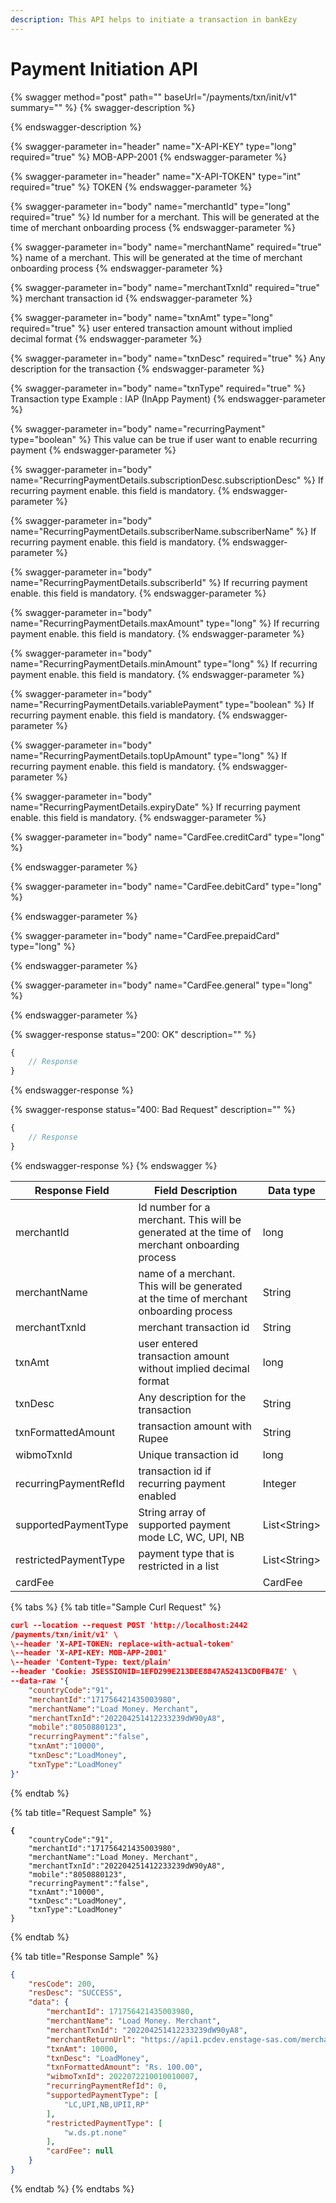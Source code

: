 ```yaml
---
description: This API helps to initiate a transaction in bankEzy
---
```


# Payment Initiation API

{% swagger method="post" path="" baseUrl="<domain>/payments/txn/init/v1" summary="" %}
{% swagger-description %}

{% endswagger-description %}

{% swagger-parameter in="header" name="X-API-KEY" type="long" required="true" %}
MOB-APP-2001
{% endswagger-parameter %}

{% swagger-parameter in="header" name="X-API-TOKEN" type="int" required="true" %}
TOKEN
{% endswagger-parameter %}

{% swagger-parameter in="body" name="merchantId" type="long" required="true" %}
Id number for a merchant. This will be generated at the time of merchant onboarding process
{% endswagger-parameter %}

{% swagger-parameter in="body" name="merchantName" required="true" %}
name of a merchant. This will be generated at the time of merchant onboarding process
{% endswagger-parameter %}

{% swagger-parameter in="body" name="merchantTxnId" required="true" %}
merchant transaction id
{% endswagger-parameter %}

{% swagger-parameter in="body" name="txnAmt" type="long" required="true" %}
user entered transaction amount without implied decimal format
{% endswagger-parameter %}

{% swagger-parameter in="body" name="txnDesc" required="true" %}
Any description for the transaction
{% endswagger-parameter %}

{% swagger-parameter in="body" name="txnType" required="true" %}
Transaction type Example : IAP (InApp Payment)
{% endswagger-parameter %}

{% swagger-parameter in="body" name="recurringPayment" type="boolean" %}
This value can be true if user want to enable recurring payment 
{% endswagger-parameter %}

{% swagger-parameter in="body" name="RecurringPaymentDetails.subscriptionDesc.subscriptionDesc" %}
If recurring payment enable. this field is mandatory. 
{% endswagger-parameter %}

{% swagger-parameter in="body" name="RecurringPaymentDetails.subscriberName.subscriberName" %}
If recurring payment enable. this field is mandatory. 
{% endswagger-parameter %}

{% swagger-parameter in="body" name="RecurringPaymentDetails.subscriberId" %}
If recurring payment enable. this field is mandatory. 
{% endswagger-parameter %}

{% swagger-parameter in="body" name="RecurringPaymentDetails.maxAmount" type="long" %}
If recurring payment enable. this field is mandatory. 
{% endswagger-parameter %}

{% swagger-parameter in="body" name="RecurringPaymentDetails.minAmount" type="long" %}
If recurring payment enable. this field is mandatory. 
{% endswagger-parameter %}

{% swagger-parameter in="body" name="RecurringPaymentDetails.variablePayment" type="boolean" %}
If recurring payment enable. this field is mandatory. 
{% endswagger-parameter %}

{% swagger-parameter in="body" name="RecurringPaymentDetails.topUpAmount" type="long" %}
If recurring payment enable. this field is mandatory. 
{% endswagger-parameter %}

{% swagger-parameter in="body" name="RecurringPaymentDetails.expiryDate" %}
If recurring payment enable. this field is mandatory. 
{% endswagger-parameter %}

{% swagger-parameter in="body" name="CardFee.creditCard" type="long" %}

{% endswagger-parameter %}

{% swagger-parameter in="body" name="CardFee.debitCard" type="long" %}

{% endswagger-parameter %}

{% swagger-parameter in="body" name="CardFee.prepaidCard" type="long" %}

{% endswagger-parameter %}

{% swagger-parameter in="body" name="CardFee.general" type="long" %}

{% endswagger-parameter %}

{% swagger-response status="200: OK" description="" %}
```javascript
{
    // Response
}
```
{% endswagger-response %}

{% swagger-response status="400: Bad Request" description="" %}
```javascript
{
    // Response
}
```
{% endswagger-response %}
{% endswagger %}

| Response Field        | Field Description                                                                           | Data type     |
| --------------------- | ------------------------------------------------------------------------------------------- | ------------- |
| merchantId            | Id number for a merchant. This will be generated at the time of merchant onboarding process | long          |
| merchantName          | name of a merchant. This will be generated at the time of merchant onboarding process       | String        |
| merchantTxnId         | merchant transaction id                                                                     | String        |
| txnAmt                | user entered transaction amount without implied decimal format                              | long          |
| txnDesc               | Any description for the transaction                                                         | String        |
| txnFormattedAmount    | transaction amount with Rupee                                                               | String        |
| wibmoTxnId            | Unique transaction id                                                                       | long          |
| recurringPaymentRefId | transaction id if recurring payment enabled                                                 | Integer       |
| supportedPaymentType  | String array of supported payment mode LC, WC, UPI, NB                                      | List\<String> |
| restrictedPaymentType | payment type that is restricted in a list                                                   | List\<String> |
| cardFee               |                                                                                             | CardFee       |

{% tabs %}
{% tab title="Sample Curl Request" %}
```json
curl --location --request POST 'http://localhost:2442
/payments/txn/init/v1' \
\--header 'X-API-TOKEN: replace-with-actual-token'
\--header 'X-API-KEY: MOB-APP-2001'
\--header 'Content-Type: text/plain'
--header 'Cookie: JSESSIONID=1EFD299E213DEE8847A52413CD0FB47E' \
--data-raw '{
    "countryCode":"91", 
    "merchantId":"171756421435003980", 
    "merchantName":"Load Money. Merchant", 
    "merchantTxnId":"202204251412233239dW90yA8", 
    "mobile":"8050880123", 
    "recurringPayment":"false", 
    "txnAmt":"10000", 
    "txnDesc":"LoadMoney", 
    "txnType":"LoadMoney"
}'
```
{% endtab %}

{% tab title="Request Sample" %}
<pre class="language-json"><code class="lang-json"><strong>{
</strong>    "countryCode":"91", 
    "merchantId":"171756421435003980", 
    "merchantName":"Load Money. Merchant", 
    "merchantTxnId":"202204251412233239dW90yA8", 
    "mobile":"8050880123", 
    "recurringPayment":"false", 
    "txnAmt":"10000", 
    "txnDesc":"LoadMoney", 
    "txnType":"LoadMoney"
}
</code></pre>
{% endtab %}

{% tab title="Response Sample" %}
```json
{
    "resCode": 200,
    "resDesc": "SUCCESS",
    "data": {
        "merchantId": 171756421435003980,
        "merchantName": "Load Money. Merchant",
        "merchantTxnId": "202204251412233239dW90yA8",
        "merchantReturnUrl": "https://api1.pcdev.enstage-sas.com/merchant/redirectFromPG",
        "txnAmt": 10000,
        "txnDesc": "LoadMoney",
        "txnFormattedAmount": "Rs. 100.00",
        "wibmoTxnId": 2022072210010010007,
        "recurringPaymentRefId": 0,
        "supportedPaymentType": [
            "LC,UPI,NB,UPII,RP"
        ],
        "restrictedPaymentType": [
            "w.ds.pt.none"
        ],
        "cardFee": null
    }
}
```
{% endtab %}
{% endtabs %}
